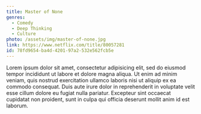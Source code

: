 ```yaml
---
title: Master of None
genres:
  - Comedy
  - Deep Thinking
  - Culture
photo: /assets/img/master-of-none.jpg
link: https://www.netflix.com/title/80057281
id: 78fd9654-ba4d-4201-97a2-532e562fcb5e
---
```

Lorem ipsum dolor sit amet, consectetur adipisicing elit, sed do eiusmod tempor incididunt ut labore et dolore magna aliqua. Ut enim ad minim veniam, quis nostrud exercitation ullamco laboris nisi ut aliquip ex ea commodo consequat. Duis aute irure dolor in reprehenderit in voluptate velit esse cillum dolore eu fugiat nulla pariatur. Excepteur sint occaecat cupidatat non proident, sunt in culpa qui officia deserunt mollit anim id est laborum.
